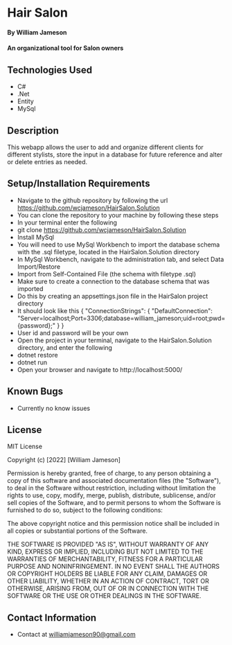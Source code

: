 # Hair Salon

#### By William Jameson

#### An organizational tool for Salon owners

## Technologies Used

* C#
* .Net
* Entity
* MySql

## Description

This webapp allows the user to add and organize different clients for different stylists, store the input in a database for future reference and alter or delete entries as needed.

## Setup/Installation Requirements

* Navigate to the github repository by following the url https://github.com/wcjameson/HairSalon.Solution
* You can clone the repository to your machine by following these steps
* In your terminal enter the following
* git clone https://github.com/wcjameson/HairSalon.Solution
* Install MySql
* You will need to use MySql Workbench to import the database schema with the .sql filetype, located in the HairSalon.Solution directory
* In MySql Workbench, navigate to the administration tab, and select Data Import/Restore
* Import from Self-Contained File (the schema with filetype .sql)
* Make sure to create a connection to the database schema that was imported
* Do this by creating an appsettings.json file in the HairSalon project directory
* It should look like this
{
  "ConnectionStrings": {
      "DefaultConnection": "Server=localhost;Port=3306;database=william_jameson;uid=root;pwd={password};"
  }
}
* User id and password will be your own
* Open the project in your terminal, navigate to the HairSalon.Solution directory, and enter the following
* dotnet restore
* dotnet run
* Open your browser and navigate to http://localhost:5000/


## Known Bugs

* Currently no know issues

## License
MIT License

Copyright (c) [2022] [William Jameson]

Permission is hereby granted, free of charge, to any person obtaining a copy
of this software and associated documentation files (the "Software"), to deal
in the Software without restriction, including without limitation the rights
to use, copy, modify, merge, publish, distribute, sublicense, and/or sell
copies of the Software, and to permit persons to whom the Software is
furnished to do so, subject to the following conditions:

The above copyright notice and this permission notice shall be included in all
copies or substantial portions of the Software.

THE SOFTWARE IS PROVIDED "AS IS", WITHOUT WARRANTY OF ANY KIND, EXPRESS OR
IMPLIED, INCLUDING BUT NOT LIMITED TO THE WARRANTIES OF MERCHANTABILITY,
FITNESS FOR A PARTICULAR PURPOSE AND NONINFRINGEMENT. IN NO EVENT SHALL THE
AUTHORS OR COPYRIGHT HOLDERS BE LIABLE FOR ANY CLAIM, DAMAGES OR OTHER
LIABILITY, WHETHER IN AN ACTION OF CONTRACT, TORT OR OTHERWISE, ARISING FROM,
OUT OF OR IN CONNECTION WITH THE SOFTWARE OR THE USE OR OTHER DEALINGS IN THE
SOFTWARE.

## Contact Information

* Contact at <williamjameson90@gmail.com>